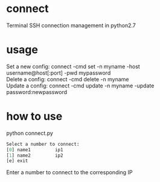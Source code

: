 # connect
 Terminal SSH connection management in python2.7  
 
# usage
Set a new config: connect -cmd set -n myname -host username@host[:port] -pwd mypassword  
Delete a config:  connect -cmd delete -n myname  
Update a config:  connect -cmd update -n myname -update password:newpassword  

# how to use
python connect.py  

```python
Select a number to connect:  
[0] name1         ip1  
[1] name2         ip2  
[e] exit  
```

Enter a number to connect to the corresponding IP  

